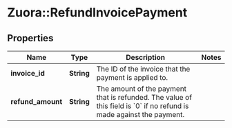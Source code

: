 # Zuora::RefundInvoicePayment

## Properties
Name | Type | Description | Notes
------------ | ------------- | ------------- | -------------
**invoice_id** | **String** | The ID of the invoice that the payment is applied to.  | 
**refund_amount** | **String** | The amount of the payment that is refunded. The value of this field is &#x60;0&#x60; if no refund is made against the payment.  | 


